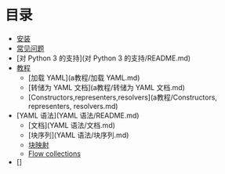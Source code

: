 # 目录
* [安装](安装/README.md)
* [常见问题](常见问题/README.md)
* [对 Python 3 的支持](对 Python 3 的支持/README.md)
* [教程](a教程/README.md)
   * [加载 YAML](a教程/加载 YAML.md)
   * [转储为 YAML 文档](a教程/转储为 YAML 文档.md)
   * [Constructors,representers,resolvers](a教程/Constructors, representers, resolvers.md)
* [YAML 语法](YAML 语法/README.md)
   * [文档](YAML 语法/文档.md)
   * [块序列](YAML 语法/块序列.md)
   * [块映射]()
   * [Flow collections]()
* []

